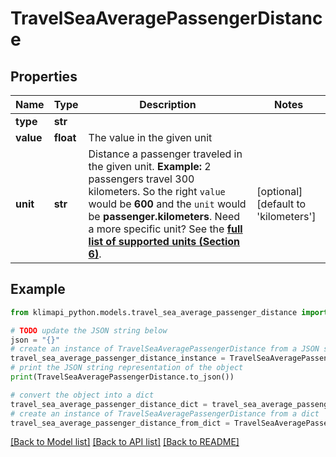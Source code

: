 # TravelSeaAveragePassengerDistance


## Properties

Name | Type | Description | Notes
------------ | ------------- | ------------- | -------------
**type** | **str** |  | 
**value** | **float** | The value in the given unit | 
**unit** | **str** | Distance a passenger traveled in the given unit.    **Example:** 2 passengers travel 300 kilometers. So the right `value` would be **600** and the `unit` would be **passenger.kilometers**.    Need a more specific unit? See the **[full list of supported units (Section 6)](https://convert.js.org/types/_unitsbymeasureraw)**. | [optional] [default to 'kilometers']

## Example

```python
from klimapi_python.models.travel_sea_average_passenger_distance import TravelSeaAveragePassengerDistance

# TODO update the JSON string below
json = "{}"
# create an instance of TravelSeaAveragePassengerDistance from a JSON string
travel_sea_average_passenger_distance_instance = TravelSeaAveragePassengerDistance.from_json(json)
# print the JSON string representation of the object
print(TravelSeaAveragePassengerDistance.to_json())

# convert the object into a dict
travel_sea_average_passenger_distance_dict = travel_sea_average_passenger_distance_instance.to_dict()
# create an instance of TravelSeaAveragePassengerDistance from a dict
travel_sea_average_passenger_distance_from_dict = TravelSeaAveragePassengerDistance.from_dict(travel_sea_average_passenger_distance_dict)
```
[[Back to Model list]](../README.md#documentation-for-models) [[Back to API list]](../README.md#documentation-for-api-endpoints) [[Back to README]](../README.md)



